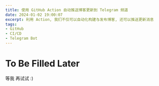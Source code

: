 ```yaml
---
title: 使用 GitHub Action 自动推送博客更新到 Telegram 频道
date: 2024-01-02 19:00:07
excerpt: 利用 Action, 我们不仅可以自动化构建与发布博客, 还可以推送更新消息
tags:
- GitHub
- CI/CD
- Telegram Bot
---
```


# To Be Filled Later

等我   再试试 :)
